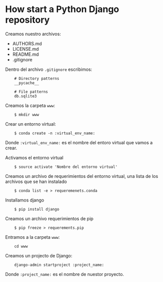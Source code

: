 # How start a Python Django repository

Creamos nuestro archivos:

* AUTHORS.md
* LICENSE.md
* README.md
* .gitignore

Dentro del archivo `.gitignore` escribimos:

```
    # Directory patterns
    __pycache__

    # File patterns
    db.sqlite3
```

Creamos la carpeta `www`:

```
    $ mkdir www
```

Crear un entorno virtual: 

```
    $ conda create -n :virtual_env_name:
```

Donde `:virtual_env_name:` es el nombre del entoro virtual que vamos a crear.

Activamos el entorno virtual

```
    $ source activate 'Nombre del entorno virtual'
```

Creamos un archivo de requerimientos del entorno virtual, una lista de los archivos que se han instalado

```
    $ conda list -e > requeremenets.conda
```

Installamos django

```
    $ pip install django
```

Creamos un archivo requerimientos de pip

```
    $ pip freeze > requerements.pip
```

Entramos a la carpeta `www`:

```
    cd www
```

Creamos un projecto de Django:

```
    django-admin startproject :project_name:
```

Donde `:project_name:` es el nombre de nuestor proyecto.
